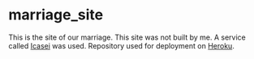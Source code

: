 # marriage_site
This is the site of our marriage.
This site was not built by me. A service called [Icasei](https://www.icasei.com.br/) was used.
Repository used for deployment on [Heroku](https://nayaraemurilo.herokuapp.com/).
